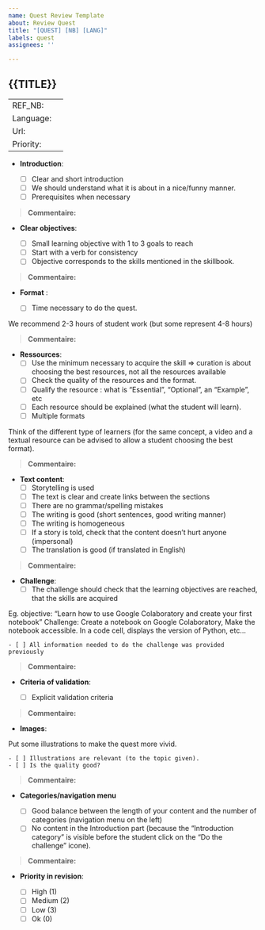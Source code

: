 ```yaml
---
name: Quest Review Template
about: Review Quest
title: "[QUEST] [NB] [LANG]"
labels: quest
assignees: ''

---
```


## {{TITLE}}

|         |                  |
|:--------|:-----------------|
|REF_NB:  |                  |
|Language:|                  |
|Url:     |                  |
|Priority:|                  |


- **Introduction**:
    
    - [ ] Clear and short introduction
    - [ ] We should understand what it is about in a nice/funny manner.
    - [ ] Prerequisites when necessary

> **Commentaire:**


- **Clear objectives**:

    - [ ] Small learning objective with 1 to 3 goals to reach
    - [ ] Start with a verb for consistency 
    - [ ] Objective corresponds to the skills mentioned in the skillbook.

> **Commentaire:**



- **Format** :

    - [ ] Time necessary to do the quest.

We recommend 2-3 hours of student work (but some represent 4-8 hours)

> **Commentaire:**



- **Ressources**:
    - [ ] Use the minimum necessary to acquire the skill => curation is about choosing the best resources, not all the resources available
    - [ ] Check the quality of the resources and the format.
    - [ ] Qualify the resource : what is “Essential”, “Optional”, an “Example”, etc
    - [ ] Each resource should be explained (what the student will learn).
    - [ ] Multiple formats 

Think of the different type of learners (for the same concept, a video and a textual resource can be advised to allow a student choosing the best format).

> **Commentaire:**


- **Text content**:
    - [ ] Storytelling is used 
    - [ ] The text is clear and create links between the sections
    - [ ] There are no grammar/spelling mistakes
    - [ ] The writing is good (short sentences, good writing manner)
    - [ ] The writing is homogeneous
    - [ ] If a story is told, check that the content doesn’t hurt anyone (impersonal)
    - [ ] The translation is good (if translated in English)

> **Commentaire:**


- **Challenge**:
    - [ ] The challenge should check that the learning objectives are reached, that the skills are acquired

Eg. objective: “Learn how to use Google Colaboratory and create your first notebook”
Challenge: Create a notebook on Google Colaboratory, Make the notebook accessible. In a code cell, displays the version of Python, etc…

    - [ ] All information needed to do the challenge was provided previously

> **Commentaire:**

- **Criteria of validation**:

    - [ ] Explicit validation criteria 

> **Commentaire:**



- **Images**:

Put some illustrations to make the quest more vivid.

    - [ ] Illustrations are relevant (to the topic given).
    - [ ] Is the quality good? 

> **Commentaire:**

- **Categories/navigation menu**

    - [ ] Good balance between the length of your content and the number of categories (navigation menu on the left)
    - [ ] No content in the Introduction part (because the “Introduction category” is visible before the student click on the “Do the challenge” icone).

> **Commentaire:**



- **Priority in revision**:
    
    - [ ] High (1)
    - [ ] Medium (2)
    - [ ] Low (3)
    - [ ] Ok (0)
